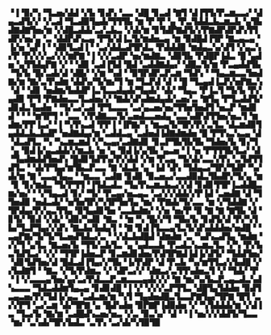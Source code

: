 ▝▐▝▉▞▚▝▜▃▅▞▟▟▝▞▙▝▊▟▚▝▃▃▝▟█▝▊▃▟▝▇▜▝▟▐▜▜▞▛▃▆▃▃▞▝▟▄▃▟▜▞▞▝▞▃▟▝▜▃▟▉▜▄▟▞▜▜▜▙▝▆▝▛▝▛▝▄▝▛▃▜▟▟▃▙▃▆▃▙▝▄▜▙▟▇▟▇▜▅▞▆▝▞▟█▃▟▟▞▃▞▃▙▃▝▞▟▞▆▝▊▜▟▛▇▟▜▞▞▛▇▟▛▟▛▟▚▜▜▟▛▞▅▞▄▝▃▝▟▟▛▟▚▃▄▝▛▜▞▟▐▃▜▞▆▟▅▃▄▝▆▝▉▟█▟▐▜▛▝▇▃▄▃▄▝▐▞▅▝▄▛▐▝▝▟▉▜▃▟▐▝▝▃▞▟▟▃▟▜▛▟▃▝▛▟▟▟▉▝▆▟▄▃▚▞▟▜▝▞▄▃▚▞▛▝▛▞▞▞▃▞▞▞▆▛▇▝▐▝▞▞▃▟▛▝▅▞▆▟▇▃▝▟▉▜▙▝▛▟█▛▐▟▃▝█▝▄▟▅▝▄▜▜▟▄▛▇▝▞▝▝▟▉▝▃▟▐▜▟▝█▟▝▃▟▟▇▟▄▞▝▟█▃▜▞▆▝▛▃▄▟▟▜▙▝▜▞▙▝█▞▃▟▞▟▝▟█▞▝▞▆▝▚▟▝▝▉▜▛▟▛▃▛▃▆▝▜▟▚▝▝▜▄▃▆▃▃▜▅▟▇▞▆▝▇▞▃▜▚▟▆▝▟▟▚▞▜▞▆▞▜▝▆▝▜▃▛▟▝▟▝▝█▝▜▃▄▟▐▃▛▞▅▛▇▃▚▝▟▝▝▟▊▝▅▟▆▞▙▟▟▛▐▃▜▃▃▟▄▟▞▜▄▟▞▝▟▞▝▜▄▃▝▛▐▃▜▝▜▞▙▝▛▞▄▟▉▝▛▜▝▛▇▟▅▃▃▜▃▟▅▞▞▝▇▟▞▟▚▟▆▟▄▟▞▃▅▞▃▝▇▜▄▝▛▜▃▟▟▜▞▟▊▟▃▜▄▟▅▝▝▜▞▃▞▃▟▝▛▜▃▃▃▝▃▞▄▃▅▞▅▞▜▜▅▜▅▟▜▝▅▃▛▝▆▟▊▟▝▝▝▝▆▜▛▜▝▝▃▃▝▞▛▟▇▃▃▜▞▃▅▟▃▃▅▟▄▝▃▃▚▟▛▟▜▜▅▞▅▃▜▝▆▟▆▞▛▛▐▃▞▝▐▝▚▜▚▃▟▝▛▛▐▝▐▛▇▞▚▝▆▃▄▜▞▜▛▞▛▞▃▜▃▝▟▃▆▟▉▜▄▟▟▃▙▃▙▟▛▝▅▟▇▟▄▞▆▝▃▟▟▃▄▝▃▟▅▟▐▟▇▟▆▟▅▝█▝▛▜▚▃▚▃▄▝▟▝▟▃▟▜▃▝▚▝▚▃▆▃▆▟▝▞▚▃▄▞▃▟▇▟▊▝▊▃▛▜▙▜▙▜▙▝▜▟▅▞▙▝▊▞▜▝▄▝▉▟▐▞▄▃▟▟▞▞▆▃▙▝▅▝▄▝▉▟▐▞▄▜▙▝▄▃▅▝▐▝▅▝▛▜▜▜▙▜▃▞▝▟▝▜▄▟▆▟▟▜▅▟▚▝█▟▊▜▟▜▚▞▛▞▟▟▝▞▆▝▛▃▄▝▜▞▟▞▃▃▚▜▚▝▃▜▟▜▜▟▜▃▝▝▟▞▛▜▄▞▆▜▙▃▛▃▃▝▇▝▟▃▙▝▄▝▐▟▝▟▚▝▜▟▄▃▞▜▛▞▜▟▛▝▚▞▟▞▆▝▇▝▃▃▄▜▄▃▝▝▆▃▃▝▃▟▇▝▊▟▊▝▉▃▅▃▞▃▃▟▉▟▃▜▙▟▛▞▜▞▄▝▆▝▊▝▊▞▆▟▃▝▜▞▛▜▜▝▐▜▟▃▟▃▝▜▄▜▚▃▆▃▙▃▞▞▟▝▊▟▊▜▜▛▐▃▟▟█▃▆▞▅▞▝▝▞▜▄▃▟▝▊▞▝▜▞▝▛▃▄▞▅▃▄▃▝▃▞▞▞▟▟▞▞▛▐▟▝▃▅▟▇▝▟▝▜▜▅▟▉▝▅▟▃▟▞▝▅▜▅▜▛▞▚▜▛▜▅▜▄▝▆▞▝▛▇▟▞▜▞▃▃▝▆▝▞▜▟▟▇▝▞▜▛▟▄▞▛▞▄▃▜▜▄▝▉▜▄▟▊▜▅▝▃▃▙▟▆▞▝▞▅▝▅▞▛▝▉▝▇▝▇▝▇▜▙▝▟▝▊▜▞▝▉▟▝▞▟▞▝▟▉▞▚▟▊▝▇▃▝▝▆▝▚▝█▞▞▜▝▜▙▞▙▝▊▟▜▞▟▝▛▞▚▜▙▞▜▃▛▜▄▞▞▟▚▝▇▃▙▞▙▟▄▜▝▝▇▝▊▟▐▜▃▃▄▜▃▜▞▟▚▟▟▟▅▞▅▟█▝▝▃▄▛▇▞▜▞▜▞▜▃▅▟▜▟▃▞▃▝▝▞▟▃▙▟█▟▝▟▆▟▆▝▃▝▚▟▚▃▟▜▄▝▆▟▆▝▞▞▜▝▄▜▃▝▇▃▅▞▙▝▜▜▞▃▙▜▃▝▄▝▄▟▃▃▙▝▛▃▟▃▚▃▆▃▜▃▝▞▚▝▛▞▙▃▜▟▜▃▞▝▞▞▝▜▜▛▐▟▅▃▛▝▊▃▆▟▊▟▅▞▛▟▜▛▇▟▐▟▐▞▟▜▞▝▜▟▟▜▅▞▝▟▊▜▟▜▅▞▟▝█▟▃▟▐▜▄▞▞▜▙▝▐▞▛▟▛▝▟▝▛▃▙▝▚▞▆▜▜▃▞▞▙▟█▝▞▞▙▟▇▜▝▝▇▃▝▞▜▞▛▟▆▃▝▞▝▟▛▃▞▞▝▟▆▃▞▃▜▜▚▟▅▃▜▝▞▝▜▟▞▝▛▝▐▝▞▃▃▃▄▜▅▞▄▞▃▞▛▟▃▃▛▃▆▃▃▃▄▟▞▞▞▝▇▝▆▞▚▞▙▃▛▃▄▃▟▃▚▟▚▃▃▃▝▜▟▃▟▟▆▜▄▃▄▝▊▟▊▟█▝▐▝▞▝▞▞▞▃▛▜▜▃▝▟█▜▄▜▟▟▅▝▉▟▜▃▄▃▅▞▛▞▜▟▐▞▄▃▝▃▟▃▆▞▆▝▚▜▝▜▄▟▅▟█▃▜▃▃▛▇▜▄▞▜▛▇▝█▜▝▃▞▞▛▜▝▃▞▃▆▝▟▞▜▛▇▝▄▝█▟▚▟▅▝▉▛▇▛▐▟▉▟▅▝▞▝▚▜▟▟▟▞▆▝▞▟▐▃▝▜▃▞▙▝▇▞▆▝▃▟█▟▚▃▅▞▅▃▝▞▃▝▉▃▚▞▝▟▝▝▐▝▅▞▞▞▟▟▜▞▜▃▃▝▆▞▝▃▚▟▞▜▛▞▙▟▃▝▃▜▚▝▃▞▟▞▚▜▉▜▉
